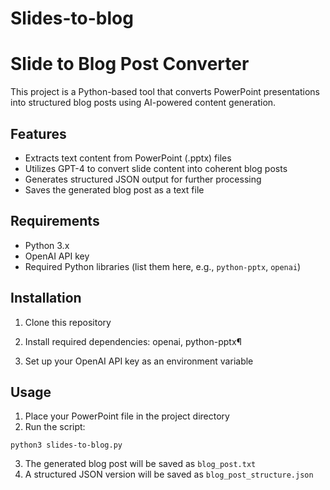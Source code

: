 # Slides-to-blog

# Slide to Blog Post Converter

This project is a Python-based tool that converts PowerPoint presentations into structured blog posts using AI-powered content generation.

## Features

- Extracts text content from PowerPoint (.pptx) files
- Utilizes GPT-4 to convert slide content into coherent blog posts
- Generates structured JSON output for further processing
- Saves the generated blog post as a text file

## Requirements

- Python 3.x
- OpenAI API key
- Required Python libraries (list them here, e.g., `python-pptx`, `openai`)

## Installation

1. Clone this repository
2. Install required dependencies: openai, python-pptx¶

3. Set up your OpenAI API key as an environment variable

## Usage

1. Place your PowerPoint file in the project directory
2. Run the script:

```
python3 slides-to-blog.py
```

3. The generated blog post will be saved as `blog_post.txt`
4. A structured JSON version will be saved as `blog_post_structure.json`






